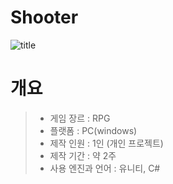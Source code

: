# Shooter

 ![title](https://user-images.githubusercontent.com/32096820/170277477-ba0c4fdd-db54-4c7e-ac08-3ee40461a227.png)
# 개요
> + 게임 장르 : RPG
> + 플랫폼 : PC(windows)
> + 제작 인원 : 1인 (개인 프로젝트)
> + 제작 기간 : 약 2주
> + 사용 엔진과 언어 : 유니티, C#
